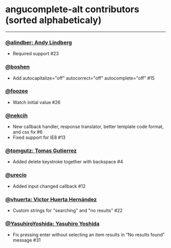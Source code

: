 # angucomplete-alt contributors (sorted alphabeticaly)

---

### [@alindber: Andy Lindberg](https://github.com/alindber)

* Required support #23

### [@boshen](https://github.com/Boshen)

* Add autocapitalize="off" autocorrect="off" autocomplete="off" #15

### [@foozee](https://github.com/foozee)

* Watch initial value #26

### [@nekcih](https://github.com/nekcih)

* New callback handler, response translator, better template code format, and css fix #6
* Fixed support for IE8 #13

### [@tomgutz: Tomas Gutierrez](https://github.com/tomgutz)

* Added delete keystroke together with backspace #4

### [@urecio](https://github.com/urecio)

* Added input changed callback #12

### [@vhuerta: Victor Huerta Hernández](https://github.com/vhuerta)

* Custom strings for "searching" and "no results"  #22

### [@YasuhiroYoshida: Yasuhiro Yoshida](https://github.com/YasuhiroYoshida)

* Fix pressing enter without selecting an item results in "No results found" message #31

